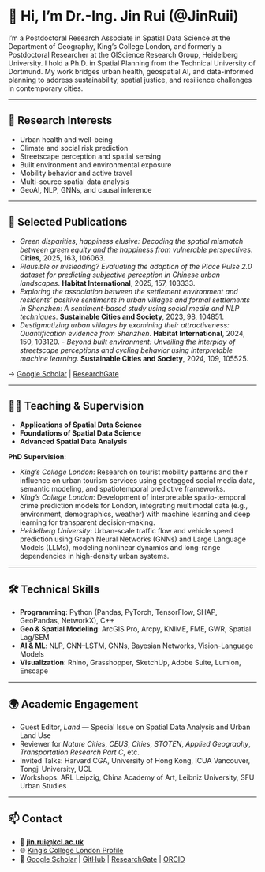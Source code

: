# 👋 Hi, I’m Dr.-Ing. Jin Rui (@JinRuii)

I’m a Postdoctoral Research Associate in Spatial Data Science at the Department of Geography, King’s College London, and formerly a Postdoctoral Researcher at the GIScience Research Group, Heidelberg University. I hold a Ph.D. in Spatial Planning from the Technical University of Dortmund. My work bridges urban health, geospatial AI, and data-informed planning to address sustainability, spatial justice, and resilience challenges in contemporary cities.

---

## 🧠 Research Interests

- Urban health and well-being  
- Climate and social risk prediction  
- Streetscape perception and spatial sensing  
- Built environment and environmental exposure  
- Mobility behavior and active travel  
- Multi-source spatial data analysis  
- GeoAI, NLP, GNNs, and causal inference  

---

## 📄 Selected Publications

- *Green disparities, happiness elusive: Decoding the spatial mismatch between green equity and the happiness from vulnerable perspectives*. **Cities**, 2025, 163, 106063.  
- *Plausible or misleading? Evaluating the adaption of the Place Pulse 2.0 dataset for predicting subjective perception in Chinese urban landscapes*. **Habitat International**, 2025, 157, 103333.  
- *Exploring the association between the settlement environment and residents’ positive sentiments in urban villages and formal settlements in Shenzhen: A sentiment-based study using social media and NLP techniques*. **Sustainable Cities and Society**, 2023, 98, 104851.  
- *Destigmatizing urban villages by examining their attractiveness: Quantification evidence from Shenzhen*. **Habitat International**, 2024, 150, 103120.  - *Beyond built environment: Unveiling the interplay of streetscape perceptions and cycling behavior using interpretable machine learning*. **Sustainable Cities and Society**, 2024, 109, 105525.


→ [Google Scholar](https://scholar.google.com/citations?user=YOUR_ID) | [ResearchGate](https://www.researchgate.net/profile/Jin-Rui-4)

---

## 👨‍🏫 Teaching & Supervision

- **Applications of Spatial Data Science**  
- **Foundations of Spatial Data Science**  
- **Advanced Spatial Data Analysis**  

**PhD Supervision**:

- *King’s College London*: Research on tourist mobility patterns and their influence on urban tourism services using geotagged social media data, semantic modeling, and spatiotemporal predictive frameworks.  
- *King’s College London*: Development of interpretable spatio-temporal crime prediction models for London, integrating multimodal data (e.g., environment, demographics, weather) with machine learning and deep learning for transparent decision-making.  
- *Heidelberg University*: Urban-scale traffic flow and vehicle speed prediction using Graph Neural Networks (GNNs) and Large Language Models (LLMs), modeling nonlinear dynamics and long-range dependencies in high-density urban systems.

---

## 🛠 Technical Skills

- **Programming**: Python (Pandas, PyTorch, TensorFlow, SHAP, GeoPandas, NetworkX), C++  
- **Geo & Spatial Modeling**: ArcGIS Pro, Arcpy, KNIME, FME, GWR, Spatial Lag/SEM  
- **AI & ML**: NLP, CNN–LSTM, GNNs, Bayesian Networks, Vision-Language Models  
- **Visualization**: Rhino, Grasshopper, SketchUp, Adobe Suite, Lumion, Enscape  

---

## 🌍 Academic Engagement

- Guest Editor, *Land* — Special Issue on Spatial Data Analysis and Urban Land Use  
- Reviewer for *Nature Cities*, *CEUS*, *Cities*, *STOTEN*, *Applied Geography*, *Transportation Research Part C*, etc.  
- Invited Talks: Harvard CGA, University of Hong Kong, ICUA Vancouver, Tongji University, UCL  
- Workshops: ARL Leipzig, China Academy of Art, Leibniz University, SFU Urban Studies

---

## 📫 Contact

- 📧 **jin.rui@kcl.ac.uk**  
- 🌐 [King’s College London Profile](https://www.kcl.ac.uk/people/jin-rui)  
- 🔗 [Google Scholar](https://scholar.google.com/citations?user=YOUR_ID) | [GitHub](https://github.com/JinRuii) | [ResearchGate](https://www.researchgate.net/profile/Jin-Rui-4) | [ORCID](https://orcid.org/0000-000X-XXXX-XXXX)
